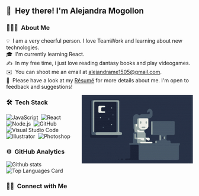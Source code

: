 


## 👋 &nbsp;Hey there! I'm Alejandra Mogollon 

### 👨🏻‍💻 &nbsp;About Me

💡 &nbsp;I am a very cheerful person. I love TeamWork and learning about new technologies.\
🎓 &nbsp;I'm currently learning React.\
✍️ &nbsp;In my free time, i just love reading dantasy books and play videogames.\
✉️ &nbsp;You can shoot me an email at alejandrame1505@gmail.com.\
📄 &nbsp;Please have a look at my [Résumé](https://www.dropbox.com/s/xvjoltxjpd0jl73/CV%20Alejandra%20Mogollon%20Escuela.pdf?dl=0) for more details about me. I'm open to feedback and suggestions!


<img alt="Night Coding" src="https://raw.githubusercontent.com/AVS1508/AVS1508/master/assets/Night-Coding.gif" align="right"/>

### 🛠 &nbsp;Tech Stack


![JavaScript](https://img.shields.io/badge/-JavaScript-05122A?style=flat&logo=javascript)&nbsp;
![React](https://img.shields.io/badge/-React-05122A?style=flat&logo=react)&nbsp;
![Node.js](https://img.shields.io/badge/-Node.js-05122A?style=flat&logo=node.js)&nbsp;
![GitHub](https://img.shields.io/badge/-GitHub-05122A?style=flat&logo=github)&nbsp;
![Visual Studio Code](https://img.shields.io/badge/-Visual%20Studio%20Code-05122A?style=flat&logo=visual-studio-code&logoColor=007ACC)&nbsp;
![Illustrator](https://img.shields.io/badge/-Illustrator-05122A?style=flat&logo=adobe-illustrator)&nbsp;
![Photoshop](https://img.shields.io/badge/-Photoshop-05122A?style=flat&logo=adobe-photoshop)&nbsp;


### ⚙️ &nbsp;GitHub Analytics

![Github stats](https://github-readme-stats.vercel.app/api?username=AlejandraMogollon&theme=highcontrast&show_icons=true&count_private=true)
![Top Languages Card](https://github-readme-stats.vercel.app/api/top-langs/?username=AlejandraMogollon&theme=highcontrast&show)

### 🤝🏻 &nbsp;Connect with Me

<p align="center">

</p>
